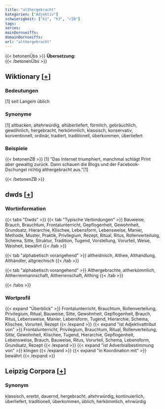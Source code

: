 ```yaml
---
title: "althergebracht"
kategorien: ["Adjektiv"]
schwierigkeit: ["k1", "h3", "r20"]
tags:
series:
mainDornseiffs:
domainDornseiffs:
url: "althergebracht"
---
```


{{< betonenÜbs >}}
**Übersetzung:**  
{{< /betonenÜbs >}}

## Wiktionary [[+](https://de.wiktionary.org/wiki/althergebracht)]

### Bedeutungen
[1] seit Langem üblich  

### Synonyme
[1] altbacken, altehrwürdig, altüberliefert,  förmlich,  gebräuchlich,  gewöhnlich,  hergebracht,  herkömmlich,  klassisch,  konservativ, konventionell,  ordinär,  tradiert,  traditionell,  überkommen,  überliefert  

### Beispiele
{{< betonenZB >}}
[1] "Das Internet triumphiert, manchmal schlägt Print aber gewaltig zurück. Dann schauen die Blogs und der Facebook-Dschungel richtig althergebracht aus."[1]  

{{< /betonenZB >}}


## dwds [[+](https://www.dwds.de/wb/althergebracht)]

### Wortinformation
{{< tabs "Dwds" >}}
{{< tab "Typische Verbindungen" >}}
Bauweise, Brauch, Brauchtum, Frontalunterricht, Gepflogenheit, Gewohnheit, Grundsatz, Hierarchie, Klischee, Lebensform, Lebensweise, Manier, Methode, Muster, Praktik, Privilegium, Rezept, Ritual, Ritus, Rollenverteilung, Schema, Sitte, Struktur, Tradition, Tugend, Vorstellung, Vorurteil, Weise, Weisheit, bewährt
{{< /tab >}}

{{< tab "alphabetisch vorangehend" >}}
altheidnisch, Althee, Althandlung, Althändler, altgriechisch
{{< /tab >}}

{{< tab "alphabetisch vorangehend" >}}
Althergebrachte, altherkömmlich, Altherrenmannschaft, Altherrenschaft, Althing
{{< /tab >}}

{{< /tabs >}}

### Wortprofil
{{< expand "Überblick" >}} Frontalunterricht, Brauchtum, Rollenverteilung, Privilegium, Ritual, Bauweise, Sitte, Gewohnheit, Gepflogenheit, Brauch, Ritus, Lebensweise, Manier, Lebensform, Tugend, Hierarchie, Schema, Klischee, Vorurteil, Rezept {{< /expand >}}
{{< expand "ist Adjektivattribut von" >}} Frontalunterricht, Privilegium, Brauchtum, Ritual, Rollenverteilung, Sitte, Gewohnheit, Klischee, Tugend, Hierarchie, Gepflogenheit, Lebensweise, Brauch, Bauweise, Ritus, Vorurteil, Schema, Lebensform, Grundsatz, Rezept {{< /expand >}}
{{< expand "ist Adverbialbestimmung von" >}} klingen {{< /expand >}}
{{< expand "in Koordination mit" >}} bewährt {{< /expand >}}

## Leipzig Corpora [[+](https://corpora.uni-leipzig.de/en/res?word=althergebracht&corpusId=deu_newscrawl-public_2018)]


### Synonym
klassisch, ererbt, dauernd, hergebracht, altehrwürdig, kontinuierlich, überliefert, traditionell, überkommen, üblich, herkömmlich, ehrwürdig

